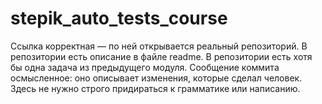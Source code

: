 # stepik_auto_tests_course

Ссылка корректная — по ней открывается реальный репозиторий.
В репозитории есть описание в файле readme.
В репозитории есть хотя бы одна задача из предыдущего модуля.
Сообщение коммита осмысленное: оно описывает изменения, которые сделал человек. Здесь не нужно строго придираться к грамматике или написанию. 